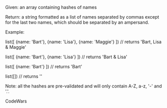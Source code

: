 Given: an array containing hashes of names

Return: a string formatted as a list of names separated by commas except for the last two names, which should be separated by an ampersand.


Example:


list([ {name: 'Bart'}, {name: 'Lisa'}, {name: 'Maggie'} ])
// returns 'Bart, Lisa & Maggie'

list([ {name: 'Bart'}, {name: 'Lisa'} ])
// returns 'Bart & Lisa'

list([ {name: 'Bart'} ])
// returns 'Bart'

list([])
// returns ''


Note: all the hashes are pre-validated and will only contain A-Z, a-z, '-' and '.'.



CodeWars